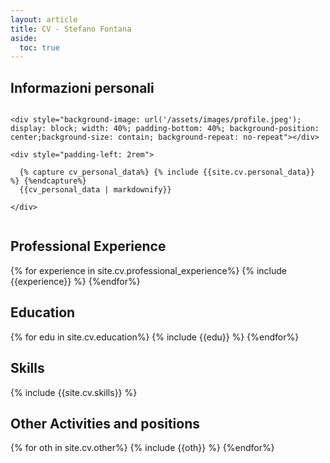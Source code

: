 ```yaml
---
layout: article
title: CV - Stefano Fontana
aside:
  toc: true
---
```


## Informazioni personali

<div style="display: flex; flex-direction: row; justify-content: flex-start;">

    <div style="background-image: url('/assets/images/profile.jpeg'); display: block; width: 40%; padding-bottom: 40%; background-position: center;background-size: contain; background-repeat: no-repeat"></div>

    <div style="padding-left: 2rem">

      {% capture cv_personal_data%} {% include {{site.cv.personal_data}} %} {%endcapture%}
      {{cv_personal_data | markdownify}}

    </div>
</div>

## Professional Experience
{% for experience in site.cv.professional_experience%}
  {% include {{experience}} %}
{%endfor%}

## Education
{% for edu in site.cv.education%}
  {% include {{edu}} %}
{%endfor%}

## Skills
{% include {{site.cv.skills}} %}

## Other Activities and positions
{% for oth in site.cv.other%}
  {% include {{oth}} %}
{%endfor%}